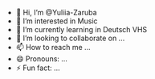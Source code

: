- 👋 Hi, I’m @Yuliia-Zaruba
- 👀 I’m interested in Music
- 🌱 I’m currently learning in Deutsch VHS
- 💞️ I’m looking to collaborate on ...
- 📫 How to reach me ...
- 😄 Pronouns: ...
- ⚡ Fun fact: ...

<!---
Yuliia-Zaruba/Yuliia-Zaruba is a ✨ special ✨ repository because its `README.md` (this file) appears on your GitHub profile.
You can click the Preview link to take a look at your changes.
--->
